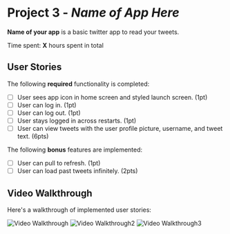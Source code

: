 # Project 3 - *Name of App Here*

**Name of your app** is a basic twitter app to read your tweets.

Time spent: **X** hours spent in total

## User Stories

The following **required** functionality is completed:

- [ ] User sees app icon in home screen and styled launch screen. (1pt)
- [ ] User can log in. (1pt)
- [ ] User can log out. (1pt)
- [ ] User stays logged in across restarts. (1pt)
- [ ] User can view tweets with the user profile picture, username, and tweet text. (6pts)

The following **bonus** features are implemented:

- [ ] User can pull to refresh. (1pt)
- [ ] User can load past tweets infinitely. (2pts)

## Video Walkthrough

Here's a walkthrough of implemented user stories:

<img src='https://im3.ezgif.com/tmp/ezgif-3-3d5ec1750dff.gif' title='Video Walkthrough' width='' alt='Video Walkthrough' />
<img src='https://im3.ezgif.com/tmp/ezgif-3-ce4e3a44de5d.gif' title='Video Walkthrough' width='' alt='Video Walkthrough2' />
<img src='https://im3.ezgif.com/tmp/ezgif-3-e39d6a1bb96c.gif' title='Video Walkthrough' width='' alt='Video Walkthrough3' />

